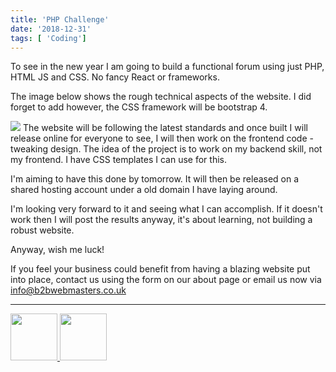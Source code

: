 ```yaml
---
title: 'PHP Challenge'
date: '2018-12-31'
tags: [ 'Coding']
---
```


<article>
<p>To see in the new year I am going to build a functional forum using just PHP, HTML JS and CSS. No fancy React or frameworks. 

The image below shows the rough technical aspects of the website. I did forget to add however, the CSS framework will be bootstrap 4. 

<img src="https://res.cloudinary.com/b2b-webmasters/image/upload/v1546260125/personal/9a8968b00cf811e99e494fd341f756fe.map.png" />
The website will be following the latest standards and once built I will release online for everyone to see, I will then work on the frontend code - tweaking design. The idea
of the project is to work on my backend skill, not my frontend. I have CSS templates I can use for this. 

I'm aiming to have this done by tomorrow. It will then be released on a shared hosting account under a old domain I have laying around. 

I'm looking very forward to it and seeing what I can accomplish. If it doesn't work then I will post the results anyway, it's about learning, not building a robust website. 

Anyway, wish me luck! 



If you feel your business could benefit from having a blazing website put into place, contact us using the form on our about page or email us now via info@b2bwebmasters.co.uk

<hr /><a href="https://www.facebook.com/gareth.davies.gazza">
<img src="https://res.cloudinary.com/b2b-webmasters/image/upload/v1543795074/coggershall-united/iconfinder_2018_social_media_popular_app_logo_facebook_3225194.png"  width="75" height="75"/>
</a>
<a href="https://twitter.com/GarethMedia">
<img src="https://res.cloudinary.com/b2b-webmasters/image/upload/v1543795374/coggershall-united/iconfinder_2018_social_media_popular_app_logo_twitter_3225183.png"  width="75" height="75"/>
</a>
